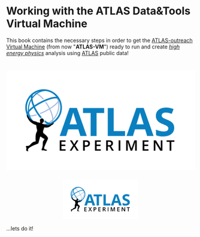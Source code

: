 
# Working with the ATLAS Data&Tools Virtual Machine

This book contains the necessary steps in order to get the [ATLAS-outreach Virtual Machine](http://atlasoutreach.web.cern.ch/atlasoutreach/extendedanalysis/) (from now "**ATLAS-VM**") ready to run and create [_high energy physics_](https://en.wikipedia.org/wiki/Particle_physics) analysis using [ATLAS](atlas.cern) public data!

# ![Image](./pictures/ATLAS-Logo-Ref-RGB-H.png)

<CENTER>
<img src="./pictures/ATLAS-Logo-Ref-RGB-H.png" width="200" />
</CENTER>

...lets do it!

<!--- # ![Image](./pictures/atlas-normal-logo-transparent.png) --->
